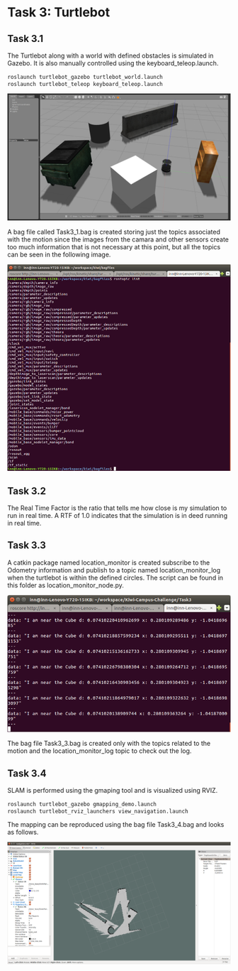 # Task 3: Turtlebot 

## Task 3.1

The Turtlebot along with a world with defined obstacles is simulated in Gazebo. It is also manually controlled using the keyboard_teleop.launch.

```
roslaunch turtlebot_gazebo turtlebot_world.launch
roslaunch turtlebot_teleop keyboard_teleop.launch
```

![](Task3_1.png)

A bag file called Task3_1.bag is created storing just the topics associated with the motion since the images from the camara and other sensors create too much information that is not necessary at this point, but all the topics can be seen in the following image.

![](Task3_1_all_topics.png)

## Task 3.2
The Real Time Factor is the ratio that tells me how close is my simulation to run in real time. A RTF of 1.0 indicates that the simulation is in deed running in real time. 

## Task 3.3

A catkin package named location_monitor is created subscribe to the Odometry information and publish to a topic named location_monitor_log when the turtlebot is within the defined circles. The script can be found in this folder as location_monitor_node.py.

![](Task3_3_log.png)

The bag file Task3_3.bag is created only with the topics related to the motion and the location_monitor_log topic to check out the log.

## Task 3.4
SLAM is performed using the gmaping tool and is visualized using RVIZ.

```
roslaunch turtlebot_gazebo gmapping_demo.launch
roslaunch turtlebot_rviz_launchers view_navigation.launch
```

The mapping can be reproduced using the bag file Task3_4.bag and looks as follows.

![](Task3_4.png)